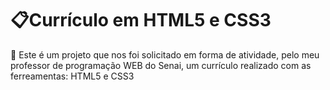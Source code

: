 # 📋Currículo em HTML5 e CSS3
📌 Este é um projeto que nos foi solicitado em forma de atividade, pelo meu professor de programação WEB do Senai, um currículo realizado com as ferreamentas: HTML5 e CSS3

